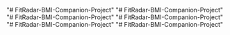 "# FitRadar-BMI-Companion-Project" 
"# FitRadar-BMI-Companion-Project" 
"# FitRadar-BMI-Companion-Project" 
"# FitRadar-BMI-Companion-Project" 
"# FitRadar-BMI-Companion-Project" 
"# FitRadar-BMI-Companion-Project" 
